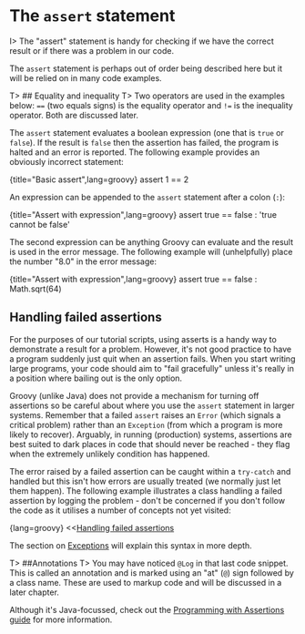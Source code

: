 # The `assert` statement

I> The "assert" statement is handy for checking if we have the correct result or if there was a problem in our code.

The `assert` statement is perhaps out of order being described here but it will be relied on in many code examples.

T> ## Equality and inequality
T> Two operators are used in the examples below: `==` (two equals signs) is the equality operator and `!=` is the inequality operator. Both are discussed later.

The `assert` statement evaluates a boolean expression (one that is `true` or `false`). If the result is `false` then the assertion has failed, the program is halted and an error is reported. The following example provides an obviously incorrect statement:

{title="Basic assert",lang=groovy}
	assert 1 == 2


An expression can be appended to the `assert` statement after a colon (`:`):

{title="Assert with expression",lang=groovy}
	assert true == false : 'true cannot be false'


The second expression can be anything Groovy can evaluate and the result is used in the error message. The following example will (unhelpfully) place the number "8.0" in the error message:

{title="Assert with expression",lang=groovy}
	assert true == false : Math.sqrt(64)

## Handling failed assertions
For the purposes of our tutorial scripts, using asserts is a handy way to demonstrate a result for a problem. However, it's not good practice to have a program suddenly just quit when an assertion fails. When you start writing large programs, your code should aim to "fail gracefully" unless it's really in a position where bailing out is the only option.

Groovy (unlike Java) does not provide a mechanism for turning off assertions so be careful about where you use the `assert` statement in larger systems. Remember that a failed `assert` raises an `Error` (which signals a critical problem) rather than an `Exception` (from which a program is more likely to recover). Arguably, in running (production) systems, assertions are best suited to dark places in code that should never be reached - they flag when the extremely unlikely condition has happened.

The error raised by a failed assertion can be caught within a `try-catch` and handled but this isn't how errors are usually treated (we normally just let them happen). The following example illustrates a class handling a failed assertion by logging the problem - don't be concerned if you don't follow the code as it utilises a number of concepts not yet visited:

{lang=groovy}
<<[Handling failed assertions](code/01/07/handling.groovy)

The section on [Exceptions](#chexceptions) will explain this syntax in more depth.

T> ##Annotations
T> You may have noticed `@Log` in that last code snippet. This is called an annotation and is marked using an "at" (`@`) sign followed by a class name. These are used to markup code and will be discussed in a later chapter.

Although it's Java-focussed, check out the [Programming with Assertions guide](http://docs.oracle.com/javase/8/docs/technotes/guides/language/assert.html) for more information.
